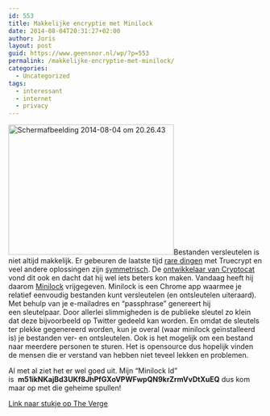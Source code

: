 ```yaml
---
id: 553
title: Makkelijke encryptie met Minilock
date: 2014-08-04T20:31:27+02:00
author: Joris
layout: post
guid: https://www.geensnor.nl/wp/?p=553
permalink: /makkelijke-encryptie-met-minilock/
categories:
  - Uncategorized
tags:
  - interessant
  - internet
  - privacy
---
```

[<img class="alignleft wp-image-556 size-full" src="https://www.geensnor.nl/wp/wp-content/uploads/2014/08/Schermafbeelding-2014-08-04-om-20.26.431.png" alt="Schermafbeelding 2014-08-04 om 20.26.43" width="328" height="258" srcset="https://www.geensnor.nl/wp/wp-content/uploads/2014/08/Schermafbeelding-2014-08-04-om-20.26.431.png 328w, https://www.geensnor.nl/wp/wp-content/uploads/2014/08/Schermafbeelding-2014-08-04-om-20.26.431-300x235.png 300w" sizes="(max-width: 328px) 100vw, 328px" />](https://www.geensnor.nl/wp/wp-content/uploads/2014/08/Schermafbeelding-2014-08-04-om-20.26.431.png)Bestanden versleutelen is niet altijd makkelijk. Er gebeuren de laatste tijd [rare dingen](https://tweakers.net/nieuws/96312/truecrypt-website-adviseert-gebruikers-software-niet-langer-te-gebruiken.html) met Truecrypt en veel andere oplossingen zijn <a href="https://nl.wikipedia.org/wiki/Symmetrische_cryptografie" target="_blank">symmetrisch</a>. De <a href="https://nadim.computer/" target="_blank">ontwikkelaar van Cryptocat</a> vond dit ook en dacht dat hij wel iets beters kon maken. Vandaag heeft hij daarom <a href="https://minilock.io/" target="_blank">Minilock</a> vrijgegeven. Minilock is een Chrome app waarmee je relatief eenvoudig bestanden kunt versleutelen (en ontsleutelen uiteraard). Met behulp van je e-mailadres en &#8220;passphrase&#8221; genereert hij een sleutelpaar. Door allerlei slimmigheden is de publieke sleutel zo klein dat deze bijvoorbeeld op Twitter gedeeld kan worden. En omdat de sleutels ter plekke gegenereerd worden, kun je overal (waar minilock geïnstalleerd is) je bestanden ver- en ontsleutelen. Ook is het mogelijk om een bestand naar meerdere personen te sturen. Het is opensource dus hopelijk vinden de mensen die er verstand van hebben niet teveel lekken en problemen.

Al met al ziet het er wel goed uit. Mijn &#8220;Minilock Id&#8221; is  **m51ikNKajBd3UKf8JhPfGXoVPWFwpQN9krZrmVvDtXuEQ** dus kom maar op met die geheime spullen!

<a href="https://www.theverge.com/2014/8/4/5960637/meet-minilock-a-powerful-new-encryption-tool-build-on-chromeos" target="_blank">Link naar stukje op The Verge</a>